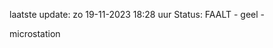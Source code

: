 laatste update: 
zo 19-11-2023 18:28   uur 
Status: FAALT - geel - 
<div class="service Y">microstation</div>